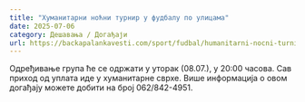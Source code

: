 ```yaml
---
title: "Хумaнитарни ноћни турнир у фудбалу по улицама"
date: 2025-07-06
category: Дешавања / Догађаји
url: https://backapalankavesti.com/sport/fudbal/humanitarni-nocni-turnir-u-fudbalu-po-ulicama-2/
---
```


Одређивање група ће се одржати у уторак (08.07.), у 20:00 часова. Сав приход од уплата иде у хуманитарне сврхе. Више информација о овом догађају можете добити на број 062/842-4951.
